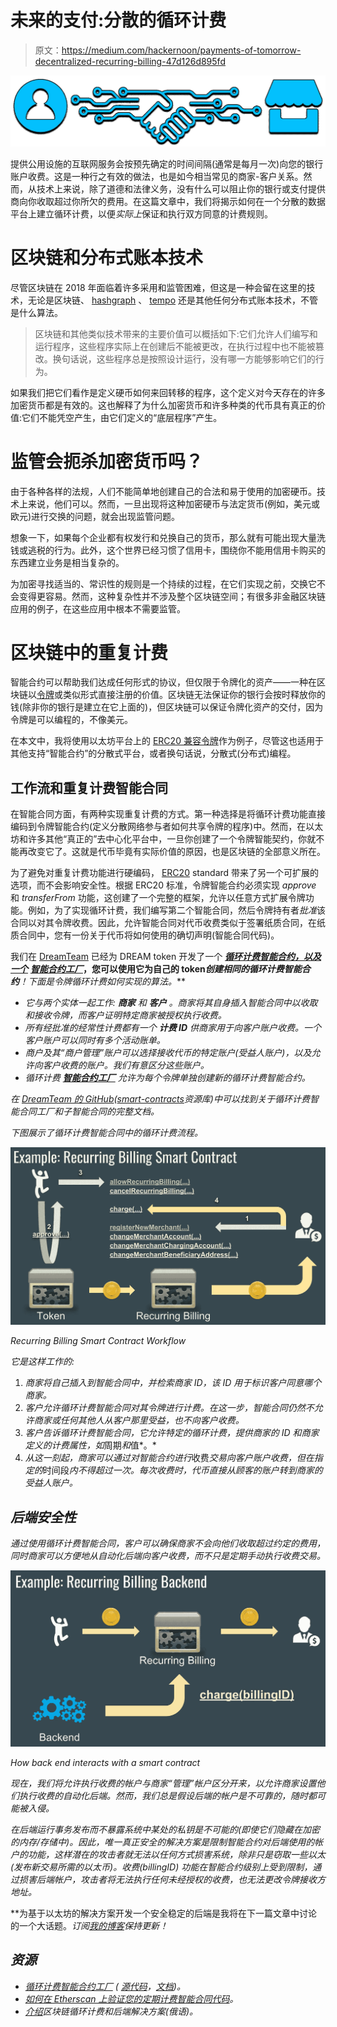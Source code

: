 # 未来的支付:分散的循环计费

> 原文：<https://medium.com/hackernoon/payments-of-tomorrow-decentralized-recurring-billing-47d126d895fd>

![](img/c3a4c708526961bc417ce452ff32d2e1.png)

提供公用设施的互联网服务会按预先确定的时间间隔(通常是每月一次)向您的银行账户收费。这是一种行之有效的做法，也是如今相当常见的商家-客户关系。然而，从技术上来说，除了道德和法律义务，没有什么可以阻止你的银行或支付提供商向你收取超过你所欠的费用。在这篇文章中，我们将揭示如何在一个分散的数据平台上建立循环计费，以便*实际上*保证和执行双方同意的计费规则。

# 区块链和分布式账本技术

尽管区块链在 2018 年面临着许多采用和监管困难，但这是一种会留在这里的技术，无论是区块链、 [hashgraph](https://en.wikipedia.org/wiki/Hashgraph) 、 [tempo](https://www.radixdlt.com/) 还是其他任何分布式账本技术，不管是什么算法。

> 区块链和其他类似技术带来的主要价值可以概括如下:它们允许人们编写和运行程序，这些程序实际上在创建后不能被更改，在执行过程中也不能被篡改。换句话说，这些程序总是按照设计运行，没有哪一方能够影响它们的行为。

如果我们把它们看作是定义硬币如何来回转移的程序，这个定义对今天存在的许多加密货币都是有效的。这也解释了为什么加密货币和许多种类的代币具有真正的价值:它们不能凭空产生，由它们定义的“底层程序”产生。

# 监管会扼杀加密货币吗？

由于各种各样的法规，人们不能简单地创建自己的合法和易于使用的加密硬币。技术上来说，他们可以。然而，一旦出现将这种加密硬币与法定货币(例如，美元或欧元)进行交换的问题，就会出现监管问题。

想象一下，如果每个企业都有权发行和兑换自己的货币，那么就有可能出现大量洗钱或逃税的行为。此外，这个世界已经习惯了信用卡，围绕你不能用信用卡购买的东西建立业务是相当复杂的。

为加密寻找适当的、常识性的规则是一个持续的过程，在它们实现之前，交换它不会变得更容易。然而，这种复杂性并不涉及整个区块链空间；有很多非金融区块链应用的例子，在这些应用中根本不需要监管。

# 区块链中的重复计费

智能合约可以帮助我们达成任何形式的协议，但仅限于令牌化的资产——一种在区块链以[令牌](https://blockchainhub.net/tokens/)或类似形式直接注册的价值。区块链无法保证你的银行会按时释放你的钱(除非你的银行是建立在它上面的)，但区块链可以保证令牌化资产的交付，因为令牌是可以编程的，不像美元。

在本文中，我将使用以太坊平台上的 [ERC20 兼容令牌](https://theethereum.wiki/w/index.php/ERC20_Token_Standard)作为例子，尽管这也适用于其他支持“智能合约”的分散式平台，或者换句话说，分散式(分布式)编程。

## 工作流和重复计费智能合同

在智能合同方面，有两种实现重复计费的方式。第一种选择是将循环计费功能直接编码到令牌智能合约(定义分散网络参与者如何共享令牌的程序)中。然而，在以太坊和许多其他“真正的”去中心化平台中，一旦你创建了一个令牌智能契约，你就不能再改变它了。这就是代币毕竟有实际价值的原因，也是区块链的全部意义所在。

为了避免对重复计费功能进行硬编码， [ERC20](https://theethereum.wiki/w/index.php/ERC20_Token_Standard) standard 带来了另一个可扩展的选项，而不会影响安全性。根据 ERC20 标准，令牌智能合约必须实现 *approve* 和 *transferFrom* 功能，这创建了一个完整的框架，允许以任意方式扩展令牌功能。例如，为了实现循环计费，我们编写第二个智能合同，然后令牌持有者*批准*该合同以对其令牌收费。因此，允许智能合同对代币收费类似于签署纸质合同，在纸质合同中，您有一份关于代币将如何使用的确切声明(智能合同代码)。

我们在 [DreamTeam](https://dreamteam.gg/) 已经为 DREAM token 开发了一个 [***循环计费智能合约，以及一个***](https://etherscan.io/address/0x9df38bdf603b36b8fe8040de760dfbb84ccefa6d#readContract) ***[***智能合约工厂***](https://etherscan.io/address/0xdcc90d21186e9c1b60439fdbf88f0f14ad3a7355#writeContract)*，您可以使用它为自己的 token*****创建相同的循环计费智能合约**！下面是令牌循环计费如何实现的算法。***

*   *它与两个实体一起工作: ***商家*** 和 ***客户*** 。商家将其自身插入智能合同中以收取和接收令牌，而客户证明特定商家被授权执行收费。*
*   *所有经批准的经常性计费都有一个 ***计费 ID*** 供商家用于向客户账户收费。一个客户账户可以同时有多个活动账单。*
*   *商户及其“商户管理”账户可以选择接收代币的特定账户(受益人账户)，以及允许向客户收费的账户。我们有意区分这些账户。*
*   *循环计费 [***智能合约工厂***](https://etherscan.io/address/0xdcc90d21186e9c1b60439fdbf88f0f14ad3a7355#writeContract) 允许为每个令牌单独创建新的循环计费智能合约。*

*在 [DreamTeam 的 GitHub](https://github.com/dreamteam-gg/smart-contracts/blob/master/contracts/token/TokenRecurringBilling.md)([smart-contracts](https://github.com/dreamteam-gg/smart-contracts)资源库)中可以找到关于循环计费智能合同工厂和子智能合同的完整文档。*

*下图展示了循环计费智能合同中的循环计费流程。*

*![](img/bce3756da52e51553f9dc5de371353ad.png)*

*Recurring Billing Smart Contract Workflow*

*它是这样工作的:*

1.  *商家将自己插入到智能合同中，并检索商家 ID，该 ID 用于标识客户同意哪个商家。*
2.  *客户允许循环计费智能合同对其令牌进行计费。在这一步，智能合同仍然不允许商家或任何其他人从客户那里受益，也不向客户收费。*
3.  *客户告诉循环计费智能合同，它允许特定的循环计费，提供商家的 ID 和商家定义的计费属性，如*周期*和*值*。*
4.  *从这一刻起，商家可以通过对智能合约进行*收费*交易向客户账户收费，但在指定的*时间段*内不得超过一次。每次收费时，代币直接从顾客的账户转到商家的受益人账户。*

## *后端安全性*

*通过使用循环计费智能合同，客户可以确保商家不会向他们收取超过约定的费用，同时商家可以方便地从自动化后端向客户收费，而不只是定期手动执行收费交易。*

*![](img/ea19a1cc6373b7de071bd5de28728fcd.png)*

*How back end interacts with a smart contract*

*现在，我们将允许执行收费的帐户与商家“管理”帐户区分开来，以允许商家设置他们执行收费的自动化后端。然而，我们总是假设后端的帐户是不可靠的，随时都可能被入侵。*

*在后端运行事务发布而不暴露系统中某处的私钥是不可能的(即使它们隐藏在加密的内存/存储中)。因此，唯一真正安全的解决方案是限制智能合约对后端使用的帐户的功能，这样潜在的攻击者就无法以任何方式损害系统，除非只是窃取一些以太(发布新交易所需的以太币)。*收费(billingID)* 功能在智能合约级别上受到限制，通过损害后端帐户，攻击者将无法执行任何未经授权的收费，也无法更改令牌接收方地址。*

**为基于以太坊的解决方案开发一个安全稳定的后端是我将在下一篇文章中讨论的一个大话题。*订阅[我的博客](/@zitro)保持更新！*

## ***资源***

*   *[循环计费智能合约工厂](https://etherscan.io/address/0xdcc90d21186e9c1b60439fdbf88f0f14ad3a7355#writeContract) ( [源代码](https://github.com/dreamteam-gg/smart-contracts)，[文档](https://github.com/dreamteam-gg/smart-contracts/blob/master/contracts/token/TokenRecurringBilling.md))。*
*   *[如何在 Etherscan 上验证您的定期计费智能合同代码](https://github.com/dreamteam-gg/smart-contracts/blob/master/contracts/token/TokenRecurringBilling.md#verifying-recurring-billing-smart-contract-code-on-etherscan)。*
*   *[介绍](https://www.youtube.com/watch?v=Iv1jsJpk6Jg)区块链循环计费和后端解决方案(俄语)。*